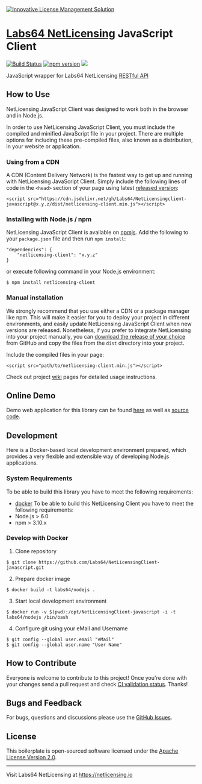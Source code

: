 <a href="https://netlicensing.io"><img src="https://netlicensing.io/img/netlicensing-stage-twitter.jpg" alt="Innovative License Management Solution"></a>

# [Labs64 NetLicensing](https://netlicensing.io) JavaScript Client

[![Build Status](https://travis-ci.org/Labs64/NetLicensingClient-javascript.svg?branch=master)](https://travis-ci.org/Labs64/NetLicensingClient-javascript)
[![npm version](https://badge.fury.io/js/netlicensing-client.svg)](https://badge.fury.io/js/netlicensing-client)
[![](https://data.jsdelivr.com/v1/package/npm/netlicensing-client/badge)](https://www.jsdelivr.com/package/npm/netlicensing-client)

JavaScript wrapper for Labs64 NetLicensing [RESTful API](http://l64.cc/nl10)

## How to Use

NetLicensing JavaScript Client was designed to work both in the browser and in Node.js.

In order to use NetLicensing JavaScript Client, you must include the compiled and minified JavaScript file in your project. There are multiple options for including these pre-compiled files, also known as a distribution, in your website or application.

### Using from a CDN

A CDN (Content Delivery Network) is the fastest way to get up and running with NetLicensing JavaScript Client.
Simply include the following lines of code in the `<head>` section of your page using latest [released version](https://github.com/Labs64/NetLicensingClient-javascript/releases):
```
<script src="https://cdn.jsdelivr.net/gh/Labs64/NetLicensingclient-javascript@x.y.z/dist/netlicensing-client.min.js"></script>
```

### Installing with Node.js / npm

NetLicensing JavaScript Client is available on [npmjs](https://www.npmjs.com/package/netlicensing-client). Add the following to your `package.json` file and then run `npm install`:
```
"dependencies": {
    "netlicensing-client": "x.y.z"
}
```

or execute following command in your Node.js environment:

```
$ npm install netlicensing-client
```

### Manual installation

We strongly recommend that you use either a CDN or a package manager like npm. This will make it easier for you to deploy your project in different environments, and easily update NetLicensing JavaScript Client when new versions are released. Nonetheless, if you prefer to integrate NetLicensing into your project manually, you can [download the release of your choice](https://github.com/Labs64/NetLicensingClient-javascript/releases) from GitHub and copy the files from the `dist` directory into your project.

Include the compiled files in your page:
```
<script src="path/to/netlicensing-client.min.js"></script>
```

Check out project [wiki](https://github.com/Labs64/NetLicensingClient-javascript/wiki) pages for detailed usage instructions.

## Online Demo

Demo web application for this library can be found [here](http://io.labs64.com/NetLicensingClient-javascript/client-demo.html) as well as [source code](https://github.com/Labs64/NetLicensingClient-javascript/tree/master/docs).

## Development

Here is a Docker-based local development environment prepared, which provides a very flexible and extensible way of developing Node.js applications.

### System Requirements
To be able to build this library you have to meet the following requirements:
* [docker](https://www.docker.com)
To be able to build this NetLicensing Client you have to meet the following requirements:
* Node.js > 6.0
* npm > 3.10.x

### Develop with Docker

1. Clone repository
```
$ git clone https://github.com/Labs64/NetLicensingClient-javascript.git
```

2. Prepare docker image
```
$ docker build -t labs64/nodejs .
```

3. Start local development environment
```
$ docker run -v $(pwd):/opt/NetLicensingClient-javascript -i -t labs64/nodejs /bin/bash
```

4. Configure git using your eMail and Username
```
$ git config --global user.email "eMail"
$ git config --global user.name "User Name"
```

## How to Contribute

Everyone is welcome to contribute to this project!
Once you're done with your changes send a pull request and check [CI validation status](https://travis-ci.org/Labs64/NetLicensingClient-javascript).
Thanks!

## Bugs and Feedback

For bugs, questions and discussions please use the [GitHub Issues](https://github.com/Labs64/NetLicensingClient-javascript/issues).

## License

This boilerplate is open-sourced software licensed under the [Apache License Version 2.0](LICENSE).

---

Visit Labs64 NetLicensing at https://netlicensing.io
